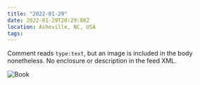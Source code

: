 ```yaml
---
title: "2022-01-29"
date: 2022-01-29T20:29:08Z
location: Asheville, NC, USA
tags:
---
```

Comment reads `type:text`, but an image is included in the body nonetheless. No enclosure or description in the feed XML.

![Book](/images/book-800w.jpeg)

<!-- type:text -->
